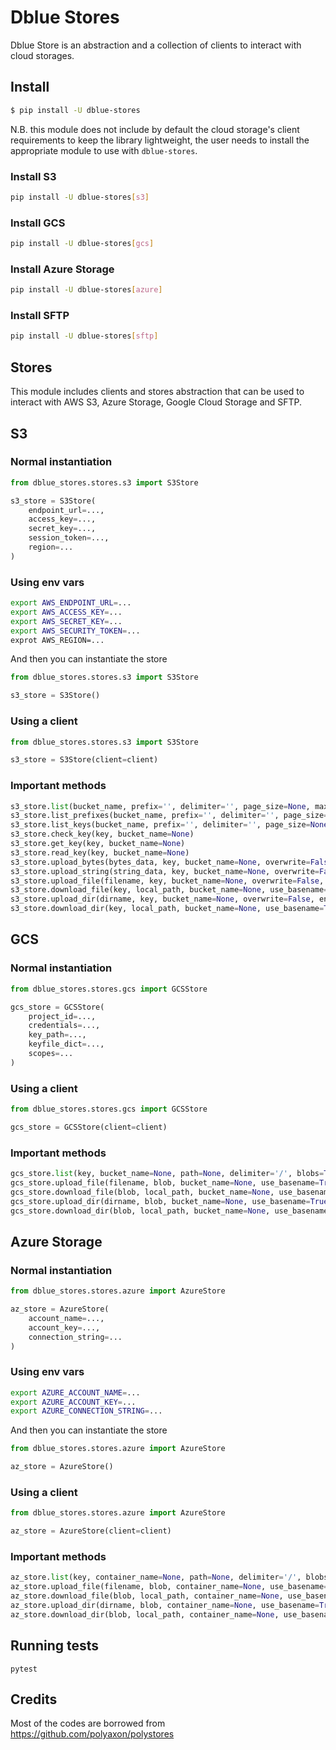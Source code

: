 # Dblue Stores

Dblue Store is an abstraction and a collection of clients to interact with cloud storages.

## Install

```bash
$ pip install -U dblue-stores
```

N.B. this module does not include by default the cloud storage's client requirements
to keep the library lightweight, the user needs to install the appropriate module to use with `dblue-stores`.

### Install S3

```bash
pip install -U dblue-stores[s3]
```

### Install GCS

```bash
pip install -U dblue-stores[gcs]
```

### Install Azure Storage

```bash
pip install -U dblue-stores[azure]
```

### Install SFTP

```bash
pip install -U dblue-stores[sftp]
```

## Stores

This module includes clients and stores abstraction that can be used to interact with AWS S3, Azure Storage, Google Cloud Storage and SFTP.

## S3

### Normal instantiation

```python
from dblue_stores.stores.s3 import S3Store

s3_store = S3Store(
    endpoint_url=...,
    access_key=...,
    secret_key=...,
    session_token=...,
    region=...
)
```

### Using env vars

```bash
export AWS_ENDPOINT_URL=...
export AWS_ACCESS_KEY=...
export AWS_SECRET_KEY=...
export AWS_SECURITY_TOKEN=...
exprot AWS_REGION=...
```

And then you can instantiate the store

```python
from dblue_stores.stores.s3 import S3Store

s3_store = S3Store()
```

### Using a client

```python
from dblue_stores.stores.s3 import S3Store

s3_store = S3Store(client=client)
```

### Important methods

```python
s3_store.list(bucket_name, prefix='', delimiter='', page_size=None, max_items=None, keys=True, prefixes=True)
s3_store.list_prefixes(bucket_name, prefix='', delimiter='', page_size=None, max_items=None)
s3_store.list_keys(bucket_name, prefix='', delimiter='', page_size=None, max_items=None)
s3_store.check_key(key, bucket_name=None)
s3_store.get_key(key, bucket_name=None)
s3_store.read_key(key, bucket_name=None)
s3_store.upload_bytes(bytes_data, key, bucket_name=None, overwrite=False, encrypt=False, acl=None)
s3_store.upload_string(string_data, key, bucket_name=None, overwrite=False, encrypt=False, acl=None, encoding='utf-8')
s3_store.upload_file(filename, key, bucket_name=None, overwrite=False, encrypt=False, acl=None, use_basename=True)
s3_store.download_file(key, local_path, bucket_name=None, use_basename=True)
s3_store.upload_dir(dirname, key, bucket_name=None, overwrite=False, encrypt=False, acl=None, use_basename=True)
s3_store.download_dir(key, local_path, bucket_name=None, use_basename=True)
```

## GCS

### Normal instantiation

```python
from dblue_stores.stores.gcs import GCSStore

gcs_store = GCSStore(
    project_id=...,
    credentials=...,
    key_path=...,
    keyfile_dict=...,
    scopes=...
)
```

### Using a client

```python
from dblue_stores.stores.gcs import GCSStore

gcs_store = GCSStore(client=client)
```

### Important methods

```python
gcs_store.list(key, bucket_name=None, path=None, delimiter='/', blobs=True, prefixes=True)
gcs_store.upload_file(filename, blob, bucket_name=None, use_basename=True)
gcs_store.download_file(blob, local_path, bucket_name=None, use_basename=True)
gcs_store.upload_dir(dirname, blob, bucket_name=None, use_basename=True)
gcs_store.download_dir(blob, local_path, bucket_name=None, use_basename=True)
```

## Azure Storage

### Normal instantiation

```python
from dblue_stores.stores.azure import AzureStore

az_store = AzureStore(
    account_name=...,
    account_key=...,
    connection_string=...
)

```

### Using env vars

```bash
export AZURE_ACCOUNT_NAME=...
export AZURE_ACCOUNT_KEY=...
export AZURE_CONNECTION_STRING=...
```

And then you can instantiate the store

```python
from dblue_stores.stores.azure import AzureStore

az_store = AzureStore()
```

### Using a client

```python
from dblue_stores.stores.azure import AzureStore

az_store = AzureStore(client=client)
```

### Important methods

```python
az_store.list(key, container_name=None, path=None, delimiter='/', blobs=True, prefixes=True)
az_store.upload_file(filename, blob, container_name=None, use_basename=True)
az_store.download_file(blob, local_path, container_name=None, use_basename=True)
az_store.upload_dir(dirname, blob, container_name=None, use_basename=True)
az_store.download_dir(blob, local_path, container_name=None, use_basename=True)
```

## Running tests

```
pytest
```

## Credits

Most of the codes are borrowed from https://github.com/polyaxon/polystores
